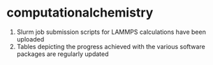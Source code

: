 
# computationalchemistry

1. Slurm job submission scripts for LAMMPS calculations have been uploaded
1. Tables depicting the progress achieved with the various software packages are regularly updated
